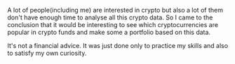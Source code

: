 A lot of people(including me) are interested in crypto but also a lot of them don't have enough time to analyse all this crypto data. 
So I came to the conclusion that it would be interesting to see which cryptocurrencies are popular in crypto funds and make some a portfolio based on this data.

It's not a financial advice. It was just done only to practice my skills and also to satisfy my own curiosity.

